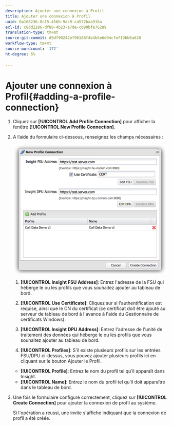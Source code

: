 ```yaml
---
description: Ajouter une connexion à Profil
title: Ajouter une connexion à Profil
uuid: 0a168236-8c15-456b-9ac8-ca572baa916a
exl-id: c8dd2286-df88-4b23-a7de-cd90bfe76289
translation-type: tm+mt
source-git-commit: d9df90242ef96188f4e4b5e6d04cfef196b0a628
workflow-type: tm+mt
source-wordcount: '172'
ht-degree: 6%

---
```


# Ajouter une connexion à Profil{#adding-a-profile-connection}

1. Cliquez sur **[!UICONTROL Add Profile Connection]** pour afficher la fenêtre **[!UICONTROL New Profile Connection]**.
1. A l’aide du formulaire ci-dessous, renseignez les champs nécessaires :

   ![](assets/new_profile_connection.png)

   1. **[!UICONTROL Insight FSU Address]**: Entrez l&#39;adresse de la FSU qui héberge le ou les profils que vous souhaitez ajouter au tableau de bord.

   1. **[!UICONTROL Use Certificate]**: Cliquez sur si l&#39;authentification est requise, ainsi que le CN du certificat (ce certificat doit être ajouté au serveur de tableau de bord à l&#39;avance à l&#39;aide du Gestionnaire de certificats Windows).
   1. **[!UICONTROL Insight DPU Address]**: Entrez l&#39;adresse de l&#39;unité de traitement des données qui héberge le ou les profils que vous souhaitez ajouter au tableau de bord.
   1. **[!UICONTROL Profiles]**: S&#39;il existe plusieurs profils sur les entrées FSU/DPU ci-dessus, vous pouvez ajouter plusieurs profils ici en cliquant sur le bouton Ajouter le Profil.
   * **[!UICONTROL Profile]**: Entrez le nom du profil tel qu’il apparaît dans Insight.
   * **[!UICONTROL Name]**: Entrez le nom du profil tel qu&#39;il doit apparaître dans le tableau de bord.


1. Une fois le formulaire configuré correctement, cliquez sur **[!UICONTROL Create Connection]** pour ajouter la connexion de profil au système.

   Si l&#39;opération a réussi, une invite s&#39;affiche indiquant que la connexion de profil a été créée.
